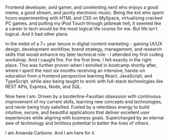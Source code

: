 Frontend developer, avid gamer, and unrelenting nerd who enjoys a good meme, a good stream, and jaunty electronic music. Being the kid who spent hours experimenting with HTML and CSS on MySpace, virtualizing cracked PC games, and putting my iPod Touch through jailbreak hell, it seemed like a career in tech would be the most logical life course for me. But life isn't logical. And it had other plans.

In the midst of a 7+ year tenure in digital content marketing - gaining UI/UX design, development workflow, brand strategy, management, and research skills that would enhance my later technical role - I attended my first coding workshop. And I caught fire. For the first time, I felt exactly in the right place. This was further proven when I enrolled in bootcamp shortly after, where I spent the next six months receiving an intensive, hands-on education from a frontend perspective learning React, JavaScript, and TypeScript, while also being taught to work with full-stack technologies like REST APIs, Express, Node, and SQL.

Now here I am. Driven by a borderline-Faustian obsession with continuous improvement of my current skills, learning new concepts and technologies, and never being truly satisfied. Fueled by a relentless energy to build intuitive, secure, and beautiful applications that deliver excellent user experiences while aligning with business goals. Supercharged by an eternal awe of technology and limitless potential to better the lives of others.

I am Amanda Carbone. And I am here for it.

